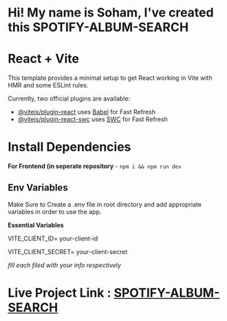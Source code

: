 # Hi! My name is Soham, I've created this SPOTIFY-ALBUM-SEARCH

# React + Vite

This template provides a minimal setup to get React working in Vite with HMR and some ESLint rules.

Currently, two official plugins are available:

- [@vitejs/plugin-react](https://github.com/vitejs/vite-plugin-react/blob/main/packages/plugin-react/README.md) uses [Babel](https://babeljs.io/) for Fast Refresh
- [@vitejs/plugin-react-swc](https://github.com/vitejs/vite-plugin-react-swc) uses [SWC](https://swc.rs/) for Fast Refresh

 
# Install Dependencies

**For Frontend (in seperate repository** - `npm i && npm run dev`


## Env Variables

Make Sure to Create a  .env file in root directory and add appropriate variables in order to use the app.

**Essential Variables**

VITE_CLIENT_ID= your-client-id

VITE_CLIENT_SECRET= your-client-secret

_fill each filed with your info respectively_

# Live Project Link : [SPOTIFY-ALBUM-SEARCH](https://fetchalbum.netlify.app/)
